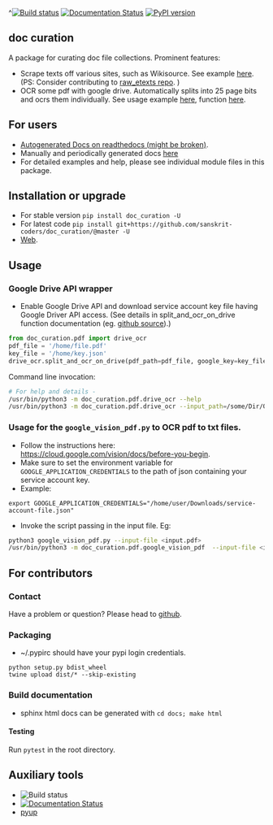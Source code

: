 ^[![Build status](https://github.com/sanskrit-coders/doc_curation/workflows/Python%20package/badge.svg)](https://github.com/sanskrit-coders/doc_curation/actions)
[![Documentation Status](https://readthedocs.org/projects/doc_curation/badge/?version=latest)](http://doc_curation.readthedocs.io/en/latest/?badge=latest)
[![PyPI version](https://badge.fury.io/py/doc_curation.svg)](https://badge.fury.io/py/doc_curation)

## doc curation

A package for curating doc file collections. Prominent features:

- Scrape texts off various sites, such as Wikisource. See example [here](https://github.com/sanskrit-coders/doc_curation/blob/master/curation_projects/misc/wikisource.py). (PS: Consider contributing to [raw_etexts repo](https://github.com/sanskrit/raw_etexts). )
- OCR some pdf with google drive. Automatically splits into 25 page bits and ocrs them individually. See usage example [here](https://github.com/sanskrit-coders/doc_curation/blob/master/curation_projects/pdf_tasks.py), function [here](https://github.com/sanskrit-coders/doc_curation/blob/master/doc_curation/pdf.py#L13).

## For users
* [Autogenerated Docs on readthedocs (might be broken)](http://doc_curation.readthedocs.io/en/latest/).
* Manually and periodically generated docs [here](https://sanskrit-coders.github.io/doc_curation/build/html/)
* For detailed examples and help, please see individual module files in this package.


## Installation or upgrade
* For stable version `pip install doc_curation -U`
* For latest code `pip install git+https://github.com/sanskrit-coders/doc_curation/@master -U`
* [Web](https://pypi.python.org/pypi/doc_curation).

## Usage
### Google Drive API wrapper
- Enable Google Drive API and download service account key file having Google Driver API access. (See details in split_and_ocr_on_drive function documentation (eg. [github source](https://github.com/sanskrit-coders/doc_curation/blob/master/doc_curation/pdf/drive_ocr.py#L23)).)

```python
from doc_curation.pdf import drive_ocr
pdf_file = '/home/file.pdf'
key_file = '/home/key.json'
drive_ocr.split_and_ocr_on_drive(pdf_path=pdf_file, google_key=key_file, small_pdf_pages=5)
```

Command line invocation:

```bash
# For help and details - 
/usr/bin/python3 -m doc_curation.pdf.drive_ocr --help
/usr/bin/python3 -m doc_curation.pdf.drive_ocr --input_path=/some/Dir/Or/File --google_key=/some/path/service_account_key.json --small_pdf_pages=5
```

### Usage for the `google_vision_pdf.py` to OCR pdf to txt files.
- Follow the instructions here: https://cloud.google.com/vision/docs/before-you-begin. 
- Make sure to set the environment variable for `GOOGLE_APPLICATION_CREDENTIALS` to the path of json containing your service account key.
- Example:
```
export GOOGLE_APPLICATION_CREDENTIALS="/home/user/Downloads/service-account-file.json"
 ```

- Invoke the script passing in the input file. Eg:

```bash
python3 google_vision_pdf.py --input-file <input.pdf>
/usr/bin/python3 -m doc_curation.pdf.google_vision_pdf  --input-file <input.pdf>
```

## For contributors

### Contact

Have a problem or question? Please head to [github](https://github.com/sanskrit-coders/doc_curation).

### Packaging

* ~/.pypirc should have your pypi login credentials.
```
python setup.py bdist_wheel
twine upload dist/* --skip-existing
```

### Build documentation
- sphinx html docs can be generated with `cd docs; make html`

#### Testing
Run `pytest` in the root directory.

## Auxiliary tools
- ![Build status](https://github.com/sanskrit-coders/doc_curation/workflows/Python%20package/badge.svg)
- [![Documentation Status](https://readthedocs.org/projects/doc_curation/badge/?version=latest)](http://doc_curation.readthedocs.io/en/latest/?badge=latest)
- [pyup](https://pyup.io/account/repos/github/sanskrit-coders/doc_curation/)
